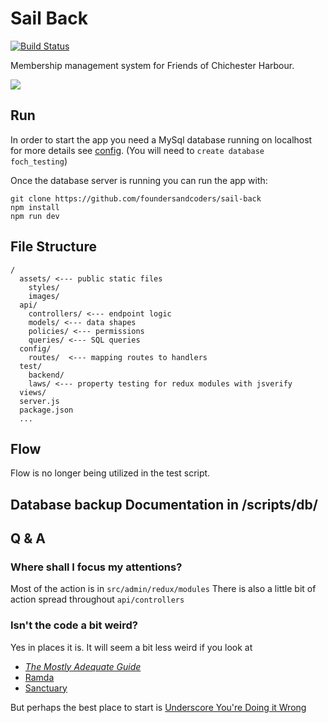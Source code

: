 # Sail Back

[![Build Status](https://travis-ci.org/foundersandcoders/sail-back.svg?branch=reactify)](https://travis-ci.org/foundersandcoders/sail-back)

Membership management system for Friends of Chichester Harbour.

<a href="http://friendsch.org/"><img src='http://friendsch.org/foch/wp-content/uploads/2015/11/friends-logo-title3.jpg'></a>

## Run

In order to start the app you need a MySql database running on localhost for more details see [config](https://github.com/foundersandcoders/sail-back/blob/master/config/env/development.js#L15).
(You will need to `create database foch_testing`)

Once the database server is running you can run the app with:

```
git clone https://github.com/foundersandcoders/sail-back
npm install
npm run dev
```

## File Structure

```
/
  assets/ <--- public static files
    styles/
    images/
  api/
    controllers/ <--- endpoint logic
    models/ <--- data shapes
    policies/ <--- permissions
    queries/ <--- SQL queries
  config/
    routes/  <--- mapping routes to handlers
  test/
    backend/
    laws/ <--- property testing for redux modules with jsverify
  views/
  server.js
  package.json
  ...
```

## Flow
Flow is no longer being utilized in the test script.

## Database backup Documentation in /scripts/db/

## Q & A

### Where shall I focus my attentions?

Most of the action is in `src/admin/redux/modules`
There is also a little bit of action spread throughout `api/controllers`

### Isn't the code a bit weird?

Yes in places it is. It will seem a bit less weird if you look at
* [*The Mostly Adequate Guide*][maq]
* [Ramda][ramda]
* [Sanctuary][sanctuary]

[maq]: https://drboolean.gitbooks.io/mostly-adequate-guide/content/
[ramda]: https://github.com/ramda/ramda
[sanctuary]: https://github.com/sanctuary-js/sanctuary

But perhaps the best place to start is [Underscore You're Doing it Wrong][wrong]

[wrong]: https://www.youtube.com/watch?v=m3svKOdZijA
